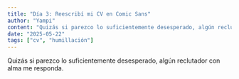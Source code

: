 ```yaml
---
title: "Día 3: Reescribí mi CV en Comic Sans"
author: "Yampi"
content: "Quizás si parezco lo suficientemente desesperado, algún reclutador con alma me responda."
date: "2025-05-22"
tags: ["cv", "humillación"]
---
```


Quizás si parezco lo suficientemente desesperado, algún reclutador con alma me responda.
